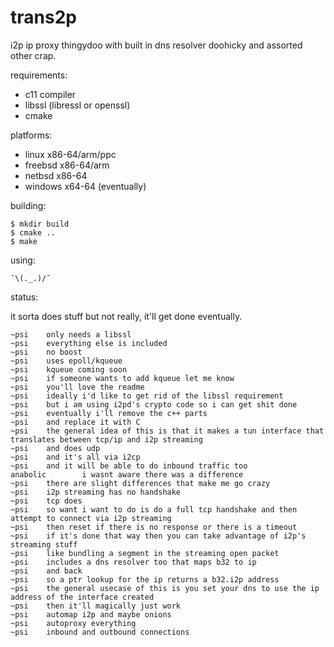 # trans2p

i2p ip proxy thingydoo with built in dns resolver doohicky and assorted other crap.

requirements:

* c11 compiler
* libssl (libressl or openssl)
* cmake

platforms:

* linux x86-64/arm/ppc
* freebsd x86-64/arm
* netbsd x86-64
* windows x64-64 (eventually)

building:

    $ mkdir build 
    $ cmake ..
    $ make

using:

    ¯\(._.)/¯

status:

it sorta does stuff but not really, it'll get done eventually.

    ~psi    only needs a libssl
    ~psi    everything else is included
    ~psi    no boost
    ~psi    uses epoll/kqueue
    ~psi    kqueue coming soon
    ~psi    if someone wants to add kqueue let me know
    ~psi    you'll love the readme
    ~psi    ideally i'd like to get rid of the libssl requirement
    ~psi    but i am using i2pd's crypto code so i can get shit done
    ~psi    eventually i'll remove the c++ parts
    ~psi    and replace it with C 
    ~psi    the general idea of this is that it makes a tun interface that translates between tcp/ip and i2p streaming
    ~psi    and does udp
    ~psi    and it's all via i2cp
    ~psi    and it will be able to do inbound traffic too
    anabolic        i wasnt aware there was a difference
    ~psi    there are slight differences that make me go crazy
    ~psi    i2p streaming has no handshake
    ~psi    tcp does
    ~psi    so want i want to do is do a full tcp handshake and then attempt to connect via i2p streaming
    ~psi    then reset if there is no response or there is a timeout
    ~psi    if it's done that way then you can take advantage of i2p's streaming stuff
    ~psi    like bundling a segment in the streaming open packet
    ~psi    includes a dns resolver too that maps b32 to ip
    ~psi    and back
    ~psi    so a ptr lookup for the ip returns a b32.i2p address
    ~psi    the general usecase of this is you set your dns to use the ip address of the interface created
    ~psi    then it'll magically just work
    ~psi    automap i2p and maybe onions
    ~psi    autoproxy everything
    ~psi    inbound and outbound connections
    
